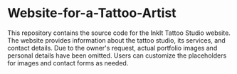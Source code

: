 # Website-for-a-Tattoo-Artist
This repository contains the source code for the InkIt Tattoo Studio website. The website provides information about the tattoo studio, its services, and contact details. Due to the owner's request, actual portfolio images and personal details have been omitted. Users can customize the placeholders for images and contact forms as needed.

